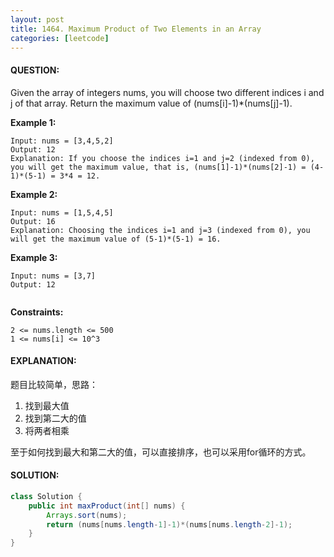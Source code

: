 ```yaml
---
layout: post
title: 1464. Maximum Product of Two Elements in an Array
categories: [leetcode]
---
```

#### QUESTION:
Given the array of integers nums, you will choose two different indices i and j of that array. Return the maximum value of (nums[i]-1)\*(nums[j]-1).
 

**Example 1:**
```
Input: nums = [3,4,5,2]
Output: 12 
Explanation: If you choose the indices i=1 and j=2 (indexed from 0), you will get the maximum value, that is, (nums[1]-1)*(nums[2]-1) = (4-1)*(5-1) = 3*4 = 12. 
```
**Example 2:**
```
Input: nums = [1,5,4,5]
Output: 16
Explanation: Choosing the indices i=1 and j=3 (indexed from 0), you will get the maximum value of (5-1)*(5-1) = 16.
```
**Example 3:**
```
Input: nums = [3,7]
Output: 12
 
```

**Constraints:**
```
2 <= nums.length <= 500
1 <= nums[i] <= 10^3
```
#### EXPLANATION:
题目比较简单，思路：
1. 找到最大值
2. 找到第二大的值
3. 将两者相乘

至于如何找到最大和第二大的值，可以直接排序，也可以采用for循环的方式。
#### SOLUTION:
```java
class Solution {
    public int maxProduct(int[] nums) {
        Arrays.sort(nums);
        return (nums[nums.length-1]-1)*(nums[nums.length-2]-1);
    }
}
```
